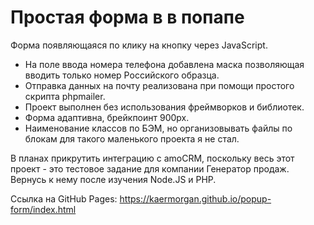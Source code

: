 # Простая форма в в попапе

Форма появляющаяся по клику на кнопку через JavaScript. 
* На поле ввода номера телефона добавлена маска позволяющая вводить только номер Российского образца. 
* Отправка данных на почту реализована при помощи простого скрипта phpmailer. 
* Проект выполнен без использования фреймворков и библиотек.
* Форма адаптивна, брейкпоинт 900px.
* Наименование классов по БЭМ, но организовывать файлы по блокам для такого маленького проекта я не стал.

В планах прикрутить интеграцию с amoCRM, поскольку весь этот проект - это тестовое задание для компании Генератор продаж. Вернусь к нему после изучения Node.JS и PHP. 

Ссылка на GitHub Pages: https://kaermorgan.github.io/popup-form/index.html
